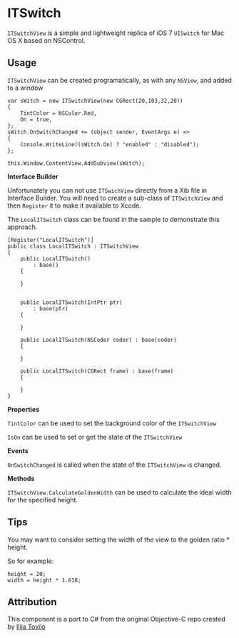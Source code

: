 ITSwitch
========
  
`ITSwitchView` is a simple and lightweight replica of iOS 7 `UISwitch` for Mac OS X based on NSControl.  
  
Usage
----
  
`ITSwitchView` can be created programatically, as with any `NSView`, and added to a window


	var sWitch = new ITSwitchView(new CGRect(20,103,32,20))
	{
		TintColor = NSColor.Red,
		On = true,
	};
	sWitch.OnSwitchChanged += (object sender, EventArgs e) => 
	{
		Console.WriteLine((sWitch.On) ? "enabled" : "disabled");
	}; 

	this.Window.ContentView.AddSubview(sWitch);

**Interface Builder** 

Unfortunately you can not use `ITSwichView` directly from a Xib file in Interface Builder.  You will need to create a sub-class of `ITSwitchView` and then `Register` it to make it available to Xcode.

The `LocalITSwitch` class can be found in the sample to demonstrate this approach.  

	[Register("LocalITSwitch")]
	public class LocalITSwitch : ITSwitchView
	{
		public LocalITSwitch()
			: base()
		{
			
		}


		public LocalITSwitch(IntPtr ptr) 
			: base(ptr)
		{
			
		}

		public LocalITSwitch(NSCoder coder) : base(coder)
		{
			
		}

		public LocalITSwitch(CGRect frame) : base(frame)
		{
			
		}
	}

**Properties**  
  
`TintColor` can be used to set the background color of the `ITSwitchView`  
  
`IsOn` can be used to set or get the state of the `ITSwitchView`  
  
**Events**  
  
 `OnSwitchChanged` is called when the state of the `ITSwitchView` is changed.
 
**Methods**  
  
 `ITSwitchView.CalculateGoldenWidth` can be used to calculate the ideal width for the specified height.  
 
Tips
----
  
You may want to consider setting the width of the view to the golden ratio * height. 

So for example:

	height = 20;
	width = height * 1.618;
	
  	
Attribution
----

This component is a port to C# from the original Objective-C repo created by [Ilija Tovilo](https://github.com/iluuu1994/ITSwitch)